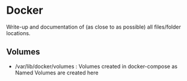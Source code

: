 # Docker 

Write-up and documentation of (as close to as possible) all files/folder locations. 

## Volumes
+ /var/lib/docker/volumes : Volumes created in docker-compose as Named Volumes are created here
